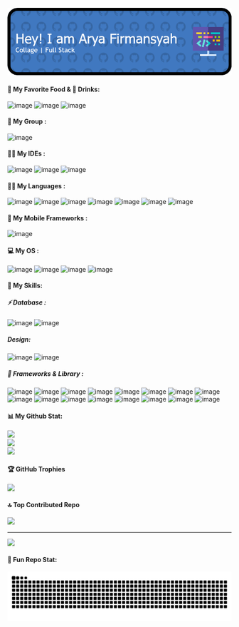 ![header](/img/github-header-image.png)

<!--
**Arya121503/Arya121503** is a ✨ _special_ ✨ repository because its `README.md` (this file) appears on your GitHub profile.

Here are some ideas to get you started:

- 🔭 I’m currently working on ...
- 🌱 I’m currently learning ...
- 👯 I’m looking to collaborate on ...
- 🤔 I’m looking for help with ...
- 💬 Ask me about ...
- 📫 How to reach me: ...
- 😄 Pronouns: ...
- ⚡ Fun fact: ...
-->
<!-- #### 🎮 My Games :

![image](https://img.shields.io/badge/Epic%20Games-313131?style=for-the-badge&logo=Epic%20Games&logoColor=white) ![image](https://img.shields.io/badge/Riot_Games-D32936?style=for-the-badge&logo=riot-games&logoColor=white)
![image](https://img.shields.io/badge/Steam-000000?style=for-the-badge&logo=steam&logoColor=white) -->


#### 🍔 My Favorite Food & 🍵 Drinks:


![image](https://img.shields.io/badge/KFC-F40027?style=for-the-badge&logo=kfc&logoColor=white)
![image](https://img.shields.io/badge/McDonald's-FBC817?style=for-the-badge&logo=McDonald's&logoColor=white) ![image](https://img.shields.io/badge/Grab-00B14F?style=for-the-badge&logo=grab&logoColor=white)


#### 🤜  My Group :
![image](https://img.shields.io/badge/Discord-5865F2?style=for-the-badge&logo=discord&logoColor=white)

#### 👩‍💻 My IDEs :
![image](https://img.shields.io/badge/Android_Studio-3DDC84?style=for-the-badge&logo=android-studio&logoColor=white) ![image](https://img.shields.io/badge/Colab-F9AB00?style=for-the-badge&logo=googlecolab&color=525252) ![image](https://img.shields.io/badge/VSCode-0078D4?style=for-the-badge&logo=visual%20studio%20code&logoColor=white)

#### 👩‍💻 My Languages :
![image](https://img.shields.io/badge/HTML5-E34F26?style=for-the-badge&logo=html5&logoColor=white) ![image](https://img.shields.io/badge/CSS3-1572B6?style=for-the-badge&logo=css3&logoColor=white) ![image](https://img.shields.io/badge/JavaScript-323330?style=for-the-badge&logo=javascript&logoColor=F7DF1E) ![image](https://img.shields.io/badge/PHP-777BB4?style=for-the-badge&logo=php&logoColor=white) ![image](https://img.shields.io/badge/Python-FFD43B?style=for-the-badge&logo=python&logoColor=blue) ![image](https://img.shields.io/badge/TypeScript-007ACC?style=for-the-badge&logo=typescript&logoColor=white) ![image](https://img.shields.io/badge/C%2B%2B-00599C?style=for-the-badge&logo=c%2B%2B&logoColor=white)

#### 📱 My Mobile Frameworks :
![image](https://img.shields.io/badge/NativeScript-3655FF?style=for-the-badge&logo=NativeScript&logoColor=black)

#### 💻 My OS :
![image](https://img.shields.io/badge/Android-3DDC84?style=for-the-badge&logo=android&logoColor=white) ![image](https://img.shields.io/badge/Kali_Linux-557C94?style=for-the-badge&logo=kali-linux&logoColor=white) ![image](https://img.shields.io/badge/Unraid-F15A2C?style=for-the-badge&logo=unraid&logoColor=white) ![image](https://img.shields.io/badge/Windows_11-0078d4?style=for-the-badge&logo=windows-11&logoColor=white)

#### 📖 My Skills:

##### ⚡ Database :
![image](https://img.shields.io/badge/dbeaver-382923?style=for-the-badge&logo=dbeaver&logoColor=white) ![image](https://img.shields.io/badge/MySQL-005C84?style=for-the-badge&logo=mysql&logoColor=white)
##### Design:
![image](https://img.shields.io/badge/Figma-F24E1E?style=for-the-badge&logo=figma&logoColor=whit) ![image](https://img.shields.io/badge/Canva-%2300C4CC.svg?&style=for-the-badge&logo=Canva&logoColor=white)
##### 🚀 Frameworks & Library :
![image](https://img.shields.io/badge/Bootstrap-563D7C?style=for-the-badge&logo=bootstrap&logoColor=white) ![image](https://img.shields.io/badge/Chocolatey-80B5E3?style=for-the-badge&logo=chocolatey&logoColor=fff) ![image](https://img.shields.io/badge/Composer-885630?style=for-the-badge&logo=Composer&logoColor=white) ![image](https://img.shields.io/badge/Docker-2CA5E0?style=for-the-badge&logo=docker&logoColor=white) ![image](https://img.shields.io/badge/Expo-1B1F23?style=for-the-badge&logo=expo&logoColor=white) ![image](https://img.shields.io/badge/firebase-ffca28?style=for-the-badge&logo=firebase&logoColor=black) ![image](https://img.shields.io/badge/jQuery-0769AD?style=for-the-badge&logo=jquery&logoColor=white) ![image](https://img.shields.io/badge/Nginx-009639?style=for-the-badge&logo=nginx&logoColor=white) ![image](https://img.shields.io/badge/ngrok-140648?style=for-the-badge&logo=Ngrok&logoColor=white) ![image](https://img.shields.io/badge/Node%20js-339933?style=for-the-badge&logo=nodedotjs&logoColor=white) ![image](https://img.shields.io/badge/npm-CB3837?style=for-the-badge&logo=npm&logoColor=white) ![image](https://img.shields.io/badge/OpenJDK-ED8B00?style=for-the-badge&logo=openjdk&logoColor=white) ![image](https://img.shields.io/badge/Postman-FF6C37?style=for-the-badge&logo=Postman&logoColor=white) ![image](https://img.shields.io/badge/PowerBI-F2C811?style=for-the-badge&logo=Power%20BI&logoColor=white) ![image](https://img.shields.io/badge/Vite-B73BFE?style=for-the-badge&logo=vite&logoColor=FFD62E) ![image](https://img.shields.io/badge/Laravel-FF2D20?style=for-the-badge&logo=laravel&logoColor=white)


#### 📊  My Github Stat:

![](https://github-readme-stats.vercel.app/api?username=Arya121503&theme=default&hide_border=false&include_all_commits=true&count_private=false)<br/>
![](https://nirzak-streak-stats.vercel.app/?user=Arya121503&theme=default&hide_border=false)<br/>
![](https://github-readme-stats.vercel.app/api/top-langs/?username=Arya121503&theme=default&hide_border=false&include_all_commits=true&count_private=false&layout=compact)

#### 🏆 GitHub Trophies
![](https://github-profile-trophy.vercel.app/?username=Arya121503&theme=radical&no-frame=false&no-bg=true&margin-w=4)

####  🔝 Top Contributed Repo
![](https://github-contributor-stats.vercel.app/api?username=Arya121503&limit=5&theme=dark&combine_all_yearly_contributions=true)

---
[![](https://visitcount.itsvg.in/api?id=Arya121503&icon=0&color=0)](https://visitcount.itsvg.in)

<!-- Proudly created with GPRM ( https://gprm.itsvg.in ) -->

#### 🤩 Fun Repo Stat:
<img src="https://raw.githubusercontent.com/Arya121503/Arya121503/output/snake.svg" alt="Snake animation" />

###